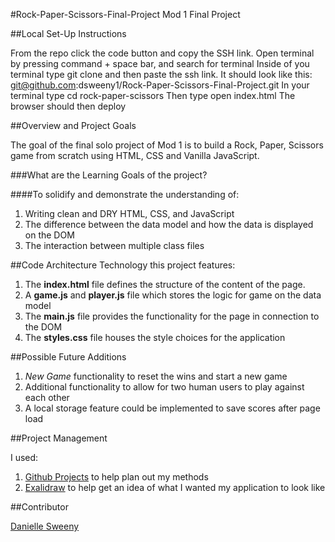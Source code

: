#Rock-Paper-Scissors-Final-Project
Mod 1 Final Project

##Local Set-Up Instructions

From the repo click the code button and copy the SSH link.
Open terminal by pressing command + space bar, and search for terminal
Inside of you terminal type git clone and then paste the ssh link. It should look like this: git@github.com:dsweeny1/Rock-Paper-Scissors-Final-Project.git
In your terminal type cd rock-paper-scissors
Then type open index.html
The browser should then deploy

##Overview and Project Goals

The goal of the final solo project of Mod 1 is to build a Rock, Paper, Scissors game from scratch using HTML, CSS and Vanilla JavaScript.

###What are the Learning Goals of the project?

####To solidify and demonstrate the understanding of:

1. Writing clean and DRY HTML, CSS, and JavaScript
2. The difference between the data model and how the data is displayed on the DOM
3. The interaction between multiple class files

##Code Architecture
Technology this project features:

1. The **index.html** file defines the structure of the content of the page.
2. A **game.js** and **player.js** file which stores the logic for game on the data model
3. The **main.js** file provides the functionality for the page in connection to the DOM
4. The **styles.css** file houses the style choices for the application


##Possible Future Additions

1. *New Game* functionality to reset the wins and start a new game
2. Additional functionality to allow for two human users to play against each other
3. A local storage feature could be implemented to save scores after page load

##Project Management

I used:
1. [Github Projects](https://github.com/users/dsweeny1/projects/1/views/1) to help plan out my methods
2. [Exalidraw](https://excalidraw.com/) to help get an idea of what I wanted my application to look like

##Contributor

[Danielle Sweeny](https://github.com/dsweeny1)
